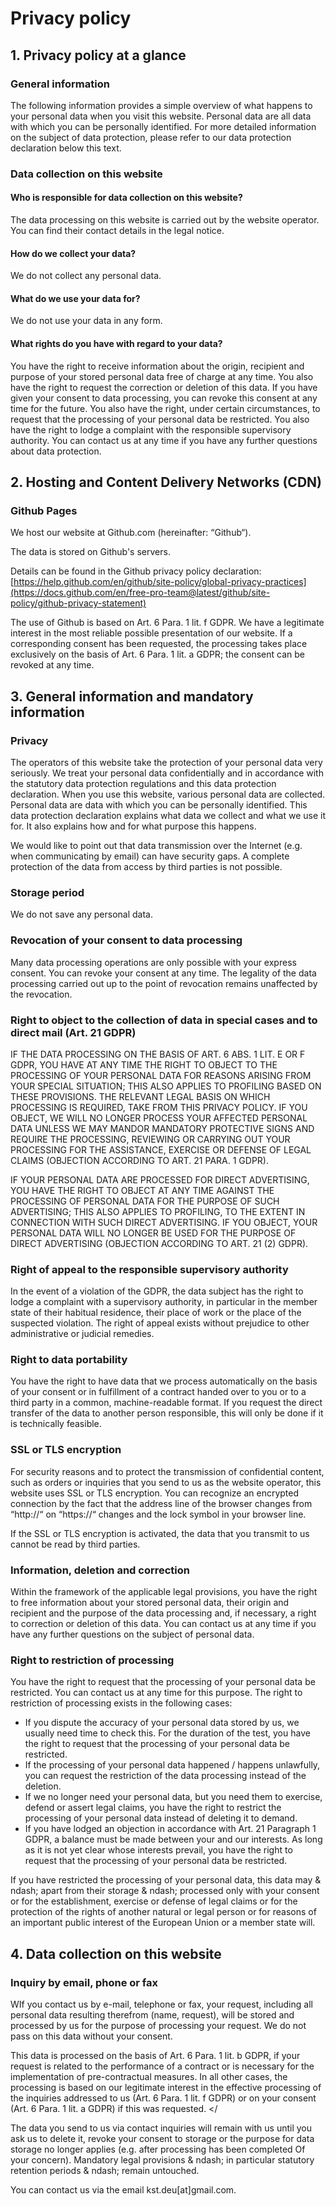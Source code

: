 # Privacy policy
## 1. Privacy policy at a glance
### General information
The following information provides a simple overview of what happens to your personal data when you visit this website. Personal data are all data with which you can be personally identified. For more detailed information on the subject of data protection, please refer to our data protection declaration below this text.

### Data collection on this website
#### Who is responsible for data collection on this website?
The data processing on this website is carried out by the website operator. You can find their contact details in the legal notice.

#### How do we collect your data?
We do not collect any personal data.

#### What do we use your data for?
We do not use your data in any form.

#### What rights do you have with regard to your data?
You have the right to receive information about the origin, recipient and purpose of your stored personal data free of charge at any time. You also have the right to request the correction or deletion of this data. If you have given your consent to data processing, you can revoke this consent at any time for the future. You also have the right, under certain circumstances, to request that the processing of your personal data be restricted. You also have the right to lodge a complaint with the responsible supervisory authority.
You can contact us at any time if you have any further questions about data protection.

## 2. Hosting and Content Delivery Networks (CDN)
### Github Pages
We host our website at Github.com (hereinafter: &ldquo;Github&ldquo;).

The data is stored on Github's servers.

Details can be found in the Github privacy policy declaration: [https://help.github.com/en/github/site-policy/global-privacy-practices](https://docs.github.com/en/free-pro-team@latest/github/site-policy/github-privacy-statement)

The use of Github is based on Art. 6 Para. 1 lit. f GDPR. We have a legitimate interest in the most reliable possible presentation of our website. If a corresponding consent has been requested, the processing takes place exclusively on the basis of Art. 6 Para. 1 lit. a GDPR; the consent can be revoked at any time.

## 3. General information and mandatory information
### Privacy
The operators of this website take the protection of your personal data very seriously. We treat your personal data confidentially and in accordance with the statutory data protection regulations and this data protection declaration.
When you use this website, various personal data are collected. Personal data are data with which you can be personally identified. This data protection declaration explains what data we collect and what we use it for. It also explains how and for what purpose this happens.

We would like to point out that data transmission over the Internet (e.g. when communicating by email) can have security gaps. A complete protection of the data from access by third parties is not possible.

### Storage period
We do not save any personal data.

### Revocation of your consent to data processing
Many data processing operations are only possible with your express consent. You can revoke your consent at any time. The legality of the data processing carried out up to the point of revocation remains unaffected by the revocation.

### Right to object to the collection of data in special cases and to direct mail (Art. 21 GDPR)
IF THE DATA PROCESSING ON THE BASIS OF ART. 6 ABS. 1 LIT. E OR F GDPR, YOU HAVE AT ANY TIME THE RIGHT TO OBJECT TO THE PROCESSING OF YOUR PERSONAL DATA FOR REASONS ARISING FROM YOUR SPECIAL SITUATION; THIS ALSO APPLIES TO PROFILING BASED ON THESE PROVISIONS. THE RELEVANT LEGAL BASIS ON WHICH PROCESSING IS REQUIRED, TAKE FROM THIS PRIVACY POLICY. IF YOU OBJECT, WE WILL NO LONGER PROCESS YOUR AFFECTED PERSONAL DATA UNLESS WE MAY MANDOR MANDATORY PROTECTIVE SIGNS AND REQUIRE THE PROCESSING, REVIEWING OR CARRYING OUT YOUR PROCESSING FOR THE ASSISTANCE, EXERCISE OR DEFENSE OF LEGAL CLAIMS (OBJECTION ACCORDING TO ART. 21 PARA. 1 GDPR).

IF YOUR PERSONAL DATA ARE PROCESSED FOR DIRECT ADVERTISING, YOU HAVE THE RIGHT TO OBJECT AT ANY TIME AGAINST THE PROCESSING OF PERSONAL DATA FOR THE PURPOSE OF SUCH ADVERTISING; THIS ALSO APPLIES TO PROFILING, TO THE EXTENT IN CONNECTION WITH SUCH DIRECT ADVERTISING. IF YOU OBJECT, YOUR PERSONAL DATA WILL NO LONGER BE USED FOR THE PURPOSE OF DIRECT ADVERTISING (OBJECTION ACCORDING TO ART. 21 (2) GDPR).

### Right of appeal to the responsible supervisory authority
In the event of a violation of the GDPR, the data subject has the right to lodge a complaint with a supervisory authority, in particular in the member state of their habitual residence, their place of work or the place of the suspected violation. The right of appeal exists without prejudice to other administrative or judicial remedies.

### Right to data portability
You have the right to have data that we process automatically on the basis of your consent or in fulfillment of a contract handed over to you or to a third party in a common, machine-readable format. If you request the direct transfer of the data to another person responsible, this will only be done if it is technically feasible.

### SSL or TLS encryption
For security reasons and to protect the transmission of confidential content, such as orders or inquiries that you send to us as the website operator, this website uses SSL or TLS encryption. You can recognize an encrypted connection by the fact that the address line of the browser changes from &ldquo;http://&ldquo; on &ldquo;https://&ldquo; changes and the lock symbol in your browser line.

If the SSL or TLS encryption is activated, the data that you transmit to us cannot be read by third parties.

### Information, deletion and correction
Within the framework of the applicable legal provisions, you have the right to free information about your stored personal data, their origin and recipient and the purpose of the data processing and, if necessary, a right to correction or deletion of this data. You can contact us at any time if you have any further questions on the subject of personal data.

### Right to restriction of processing
You have the right to request that the processing of your personal data be restricted. You can contact us at any time for this purpose. The right to restriction of processing exists in the following cases:
- If you dispute the accuracy of your personal data stored by us, we usually need time to check this. For the duration of the test, you have the right to request that the processing of your personal data be restricted.
- If the processing of your personal data happened / happens unlawfully, you can request the restriction of the data processing instead of the deletion.
- If we no longer need your personal data, but you need them to exercise, defend or assert legal claims, you have the right to restrict the processing of your personal data instead of deleting it to demand.
- If you have lodged an objection in accordance with Art. 21 Paragraph 1 GDPR, a balance must be made between your and our interests. As long as it is not yet clear whose interests prevail, you have the right to request that the processing of your personal data be restricted.

If you have restricted the processing of your personal data, this data may & ndash; apart from their storage & ndash; processed only with your consent or for the establishment, exercise or defense of legal claims or for the protection of the rights of another natural or legal person or for reasons of an important public interest of the European Union or a member state will.

## 4. Data collection on this website
### Inquiry by email, phone or fax
WIf you contact us by e-mail, telephone or fax, your request, including all personal data resulting therefrom (name, request), will be stored and processed by us for the purpose of processing your request. We do not pass on this data without your consent.

This data is processed on the basis of Art. 6 Para. 1 lit. b GDPR, if your request is related to the performance of a contract or is necessary for the implementation of pre-contractual measures. In all other cases, the processing is based on our legitimate interest in the effective processing of the inquiries addressed to us (Art. 6 Para. 1 lit. f GDPR) or on your consent (Art. 6 Para. 1 lit. a GDPR) if this was requested. </

The data you send to us via contact inquiries will remain with us until you ask us to delete it, revoke your consent to storage or the purpose for data storage no longer applies (e.g. after processing has been completed Of your concern). Mandatory legal provisions & ndash; in particular statutory retention periods & ndash; remain untouched.

You can contact us via the email kst.deu[at]gmail.com.
